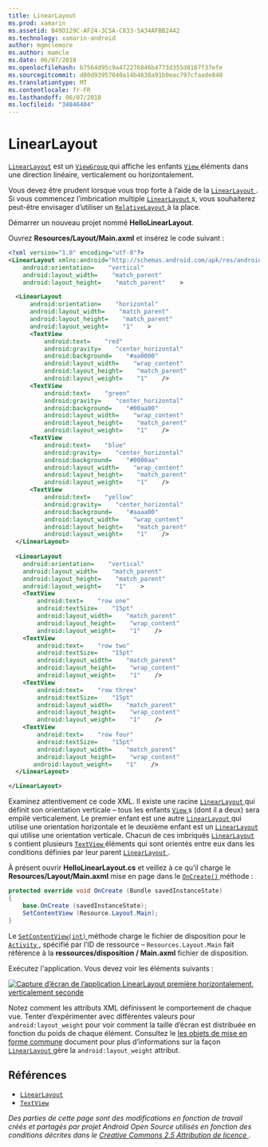 ```yaml
---
title: LinearLayout
ms.prod: xamarin
ms.assetid: B49D129C-AF24-3C5A-C833-5A34AFBB2442
ms.technology: xamarin-android
author: mgmclemore
ms.author: mamcle
ms.date: 06/07/2018
ms.openlocfilehash: b7564d95c9a472276846b4773d355d8167f37efe
ms.sourcegitcommit: d80d93957040a14b4638a91b0eac797cfaade840
ms.translationtype: MT
ms.contentlocale: fr-FR
ms.lasthandoff: 06/07/2018
ms.locfileid: "34846404"
---
```

# <a name="linearlayout"></a>LinearLayout

[`LinearLayout`](https://developer.xamarin.com/api/type/Android.Widget.LinearLayout/) est un [ `ViewGroup` ](https://developer.xamarin.com/api/type/Android.Views.ViewGroup/) qui affiche les enfants [ `View` ](https://developer.xamarin.com/api/type/Android.Views.View/) éléments dans une direction linéaire, verticalement ou horizontalement.

Vous devez être prudent lorsque vous trop forte à l’aide de la [ `LinearLayout` ](https://developer.xamarin.com/api/type/Android.Widget.LinearLayout/).
Si vous commencez l’imbrication multiple [ `LinearLayout` ](https://developer.xamarin.com/api/type/Android.Widget.LinearLayout/)s, vous souhaiterez peut-être envisager d’utiliser un [ `RelativeLayout` ](https://developer.xamarin.com/api/type/Android.Widget.RelativeLayout/) à la place.

Démarrer un nouveau projet nommé **HelloLinearLayout**.

Ouvrez **Resources/Layout/Main.axml** et insérez le code suivant :

```xml
<?xml version="1.0" encoding="utf-8"?>
<LinearLayout xmlns:android="http://schemas.android.com/apk/res/android"
    android:orientation=    "vertical"
    android:layout_width=    "match_parent"
    android:layout_height=    "match_parent"    >

  <LinearLayout
      android:orientation=    "horizontal"
      android:layout_width=    "match_parent"
      android:layout_height=    "match_parent"
      android:layout_weight=    "1"    >
      <TextView
          android:text=    "red"
          android:gravity=    "center_horizontal"
          android:background=    "#aa0000"
          android:layout_width=    "wrap_content"
          android:layout_height=    "match_parent"
          android:layout_weight=    "1"    />
      <TextView
          android:text=    "green"
          android:gravity=    "center_horizontal"
          android:background=    "#00aa00"
          android:layout_width=    "wrap_content"
          android:layout_height=    "match_parent"
          android:layout_weight=    "1"    />
      <TextView
          android:text=    "blue"
          android:gravity=    "center_horizontal"
          android:background=    "#0000aa"
          android:layout_width=    "wrap_content"
          android:layout_height=    "match_parent"
          android:layout_weight=    "1"    />
      <TextView
          android:text=    "yellow"
          android:gravity=    "center_horizontal"
          android:background=    "#aaaa00"
          android:layout_width=    "wrap_content"
          android:layout_height=    "match_parent"
          android:layout_weight=    "1"    />
  </LinearLayout>
        
  <LinearLayout
    android:orientation=    "vertical"
    android:layout_width=    "match_parent"
    android:layout_height=    "match_parent"
    android:layout_weight=    "1"    >
    <TextView
        android:text=    "row one"
        android:textSize=    "15pt"
        android:layout_width=    "match_parent"
        android:layout_height=    "wrap_content"
        android:layout_weight=    "1"    />
    <TextView
        android:text=    "row two"
        android:textSize=    "15pt"
        android:layout_width=    "match_parent"
        android:layout_height=    "wrap_content"
        android:layout_weight=    "1"    />
    <TextView
        android:text=    "row three"
        android:textSize=    "15pt"
        android:layout_width=    "match_parent"
        android:layout_height=    "wrap_content"
        android:layout_weight=    "1"    />
    <TextView
        android:text=    "row four"
        android:textSize=    "15pt"
        android:layout_width=    "match_parent"
        android:layout_height=    "wrap_content"
       android:layout_weight=    "1"    />
  </LinearLayout>

</LinearLayout>
```

Examinez attentivement ce code XML. Il existe une racine [ `LinearLayout` ](https://developer.xamarin.com/api/type/Android.Widget.LinearLayout/) qui définit son orientation verticale &ndash; tous les enfants [ `View` ](https://developer.xamarin.com/api/type/Android.Views.View/)s (dont il a deux) sera empilé verticalement. Le premier enfant est une autre [ `LinearLayout` ](https://developer.xamarin.com/api/type/Android.Widget.LinearLayout/) qui utilise une orientation horizontale et le deuxième enfant est un [ `LinearLayout` ](https://developer.xamarin.com/api/type/Android.Widget.LinearLayout/) qui utilise une orientation verticale. Chacun de ces imbriqués [ `LinearLayout` ](https://developer.xamarin.com/api/type/Android.Widget.LinearLayout/)s contient plusieurs [ `TextView` ](https://developer.xamarin.com/api/type/Android.Widget.TextView/) éléments qui sont orientés entre eux dans les conditions définies par leur parent [ `LinearLayout` ](https://developer.xamarin.com/api/type/Android.Widget.LinearLayout/).

À présent ouvrir **HelloLinearLayout.cs** et veillez à ce qu’il charge le **Resources/Layout/Main.axml** mise en page dans le [ `OnCreate()` ](https://developer.xamarin.com/api/member/Android.App.Activity.OnCreate/p/Android.OS.Bundle/) méthode :

```csharp
protected override void OnCreate (Bundle savedInstanceState)
{
    base.OnCreate (savedInstanceState);
    SetContentView (Resource.Layout.Main);
}
```

Le [ `SetContentView(int)` ](https://developer.xamarin.com/api/member/Android.App.Activity.SetContentView/(System.Int32)) méthode charge le fichier de disposition pour le [ `Activity` ](https://developer.xamarin.com/api/type/Android.App.Activity/), spécifié par l’ID de ressource &ndash; `Resources.Layout.Main` fait référence à la **ressources/disposition / Main.axml** fichier de disposition.

Exécutez l'application. Vous devez voir les éléments suivants :

[![Capture d’écran de l’application LinearLayout première horizontalement, verticalement seconde](linear-layout-images/helloviews1.png)](linear-layout-images/helloviews1.png#lightbox)

Notez comment les attributs XML définissent le comportement de chaque vue. Tenter d’expérimenter avec différentes valeurs pour `android:layout_weight` pour voir comment la taille d’écran est distribuée en fonction du poids de chaque élément. Consultez le [les objets de mise en forme commune](http://developer.android.com/guide/topics/ui/declaring-layout.html) document pour plus d’informations sur la façon [ `LinearLayout` ](https://developer.xamarin.com/api/type/Android.Widget.LinearLayout/) gère la `android:layout_weight` attribut.


## <a name="references"></a>Références

-   [`LinearLayout`](https://developer.xamarin.com/api/type/Android.Widget.LinearLayout/) 
-   [`TextView`](https://developer.xamarin.com/api/type/Android.Widget.TextView/) 

*Des parties de cette page sont des modifications en fonction de travail créés et partagés par projet Android Open Source utilisés en fonction des conditions décrites dans le*
[*Creative Commons 2.5 Attribution de licence* ](http://creativecommons.org/licenses/by/2.5/).

